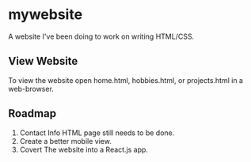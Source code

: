 # mywebsite
A website I've been doing to work on writing HTML/CSS.

## View Website

To view the website open home.html, hobbies.html, or projects.html in a web-browser.

## Roadmap
1. Contact Info HTML page still needs to be done.
2. Create a better mobile view.
3. Covert The website into a React.js app.
